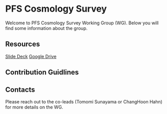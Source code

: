 # PFS Cosmology Survey
Welcome to PFS Cosmology Survey Working Group (WG). Below you will find some information about the group. 

## Resources
[Slide Deck](https://docs.google.com/presentation/d/16pKiqYiowZQ_d1TCnpFEiR7IDrxhVmw06bp6B_cDhps/edit?usp=sharing)
[Google Drive](https://drive.google.com/drive/folders/1yY0fuCrLpWnJLhPWGP0i_zZtciBG1JnH?usp=sharing)

## Contribution Guidlines

## Contacts
Please reach out to the co-leads (Tomomi Sunayama or ChangHoon Hahn) for more details on the WG. 
